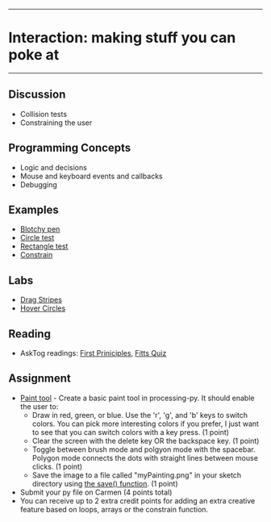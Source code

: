 --------------------------------
# Interaction: making stuff you can poke at
--------------------------------

## Discussion
- Collision tests
- Constraining the user

## Programming Concepts
- Logic and decisions
- Mouse and keyboard events and callbacks
- Debugging
 
## Examples
- [Blotchy pen][]
- [Circle test][]
- [Rectangle test][]
- [Constrain][]

## Labs
- [Drag Stripes][]
- [Hover Circles][]

## Reading
 - AskTog readings: [First Priniciples][], [Fitts Quiz][]
 
## Assignment
- [Paint tool][] - Create a basic paint tool in processing-py.  It should enable the user to:
	- Draw in red, green, or blue. Use the 'r', 'g', and 'b' keys to switch colors.  You can pick more interesting colors if you prefer, I just want to see that you can switch colors with a  key press. (1 point)
	- Clear the screen with the delete key OR the backspace key. (1 point)
	- Toggle between brush mode and polgyon mode with the spacebar. Polygon mode connects the dots with straight lines between mouse clicks. (1 point)
	- Save the image to a file called "myPainting.png" in your sketch directory using [the save() function](http://processing.org/reference/save_.html). (1 point)
- Submit your py file on Carmen (4 points total)
- You can receive up to 2 extra credit points for adding an extra creative feature based on loops, arrays or the constrain function.

[Blotchy pen]: pcad.py?page=06-interaction/blotchyPen.py
[Paint tool]: pcad.py?page=06-interaction/paintTool.py
[Circle test]: pcad.py?page=06-interaction/circleTest.py
[Rectangle test]: pcad.py?page=06-interaction/rectTest.py
[Constrain]: pcad.py?page=06-interaction/constrain.py
[Drag Stripes]: pcad.py?page=06-interaction/dragStripes.py
[Hover Circles]: pcad.py?page=06-interaction/hoverCircles.py
[First Priniciples]: http://www.asktog.com/basics/firstPrinciples.html
[Fitts Quiz]: http://www.asktog.com/columns/022DesignedToGiveFitts.html
